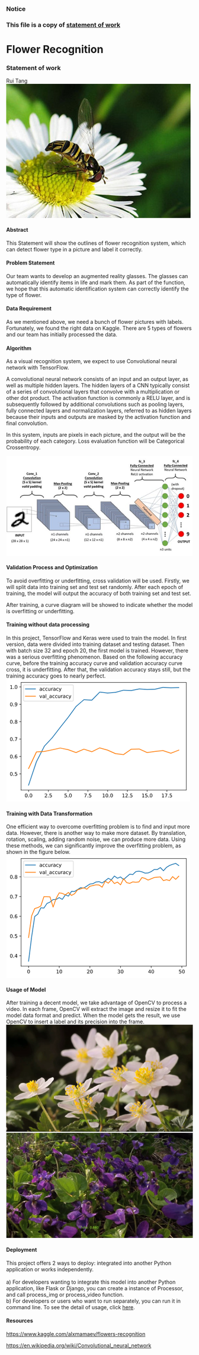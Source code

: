 ### **Notice** <br>
### This file is a copy of [statement of work](business%20understanding/Final%20Statement%20of%20Work.docx)  <br>
# Flower Recognition <br>
### Statement of work <br>

Rui Tang <br>
![](business%20understanding/resources/Picture1.jpg)
#### Abstract <br>
This Statement will show the outlines of flower recognition system, which can detect flower type in a picture and label it correctly. <br>

#### Problem Statement <br>
Our team wants to develop an augmented reality glasses. The glasses can automatically identify items in life and mark them. As part of the function, we hope that this automatic identification system can correctly identify the type of flower. <br>

#### Data Requirement <br>
As we mentioned above, we need a bunch of flower pictures with labels. Fortunately, we found the right data on Kaggle. There are 5 types of flowers and our team has initially processed the data. <br>

#### Algorithm <br>
As a visual recognition system, we expect to use Convolutional neural network with TensorFlow. <br>

A convolutional neural network consists of an input and an output layer, as well as multiple hidden layers. The hidden layers of a CNN typically consist of a series of convolutional layers that convolve with a multiplication or other dot product. The activation function is commonly a RELU layer, and is subsequently followed by additional convolutions such as pooling layers, fully connected layers and normalization layers, referred to as hidden layers because their inputs and outputs are masked by the activation function and final convolution. <br>

In this system, inputs are pixels in each picture, and the output will be the probability of each category. Loss evaluation function will be Categorical Crossentropy. <br>

![](business%20understanding/resources/Picture2.jpg)


#### Validation Process and Optimization <br>
To avoid overfitting or underfitting, cross validation will be used. Firstly, we will split data into training set and test set randomly. After each epoch of training, the model will output the accuracy of both training set and test set. <br>

After training, a curve diagram will be showed to indicate whether the model is overfitting or underfitting. <br>

#### Training without data processing <br>
In this project, TensorFlow and Keras were used to train the model. In first version, data were divided into training dataset and testing dataset. Then with batch size 32 and epoch 20, the first model is trained. However, there was a serious overfitting phenomenon.  Based on the following accuracy curve, before the training accuracy curve and validation accuracy curve cross, it is underfitting. After that, the validation accuracy stays still, but the training accuracy goes to nearly perfect. <br>
![](business%20understanding/resources/overfitting.png)

#### Training with Data Transformation <br>
One efficient way to overcome overfitting problem is to find and input more data. However, there is another way to make more dataset. By translation, rotation, scaling, adding random noise, we can produce more data. Using these methods, we can significantly improve the overfitting problem, as shown in the figure below. <br>
![](business%20understanding/resources/accuracy_curve.png)

#### Usage of Model <br>
After training a decent model, we take advantage of OpenCV to process a video. In each frame, OpenCV will extract the image and resize it to fit the model data format and predict. When the model gets the result, we use OpenCV to insert a label and its precision into the frame.
![](business%20understanding/resources/video_snapshot.png)
![](business%20understanding/resources/video_snapshot2.png)
#### Deployment <br>
This project offers 2 ways to deploy: integrated into another Python application or works independently. <br> <br>
    a)	For developers wanting to integrate this model into another Python application, like Flask or Django, you can create a instance of Processor, and call process_img or process_video function. <br>
    b)	For developers or users who want to run separately, you can run it in command line. To see the detail of usage, click [here](deployment). <br>

#### Resources <br>
https://www.kaggle.com/alxmamaev/flowers-recognition <br>

https://en.wikipedia.org/wiki/Convolutional_neural_network <br>
